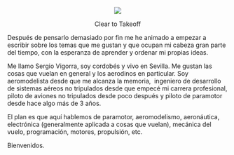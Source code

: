 <p align="center"><img src="https://i.imgur.com/5ET0zGT.png"/></p>
<center>Clear to Takeoff</center>

Después de pensarlo demasiado por fin me he animado a empezar a escribir sobre los temas que me gustan y que ocupan mi cabeza gran parte del tiempo, con la esperanza de aprender y ordenar mi propias ideas. 

Me llamo Sergio Vigorra, soy cordobés y vivo en Sevilla. Me gustan las cosas que vuelan en general y los aerodinos en particular. Soy aeromodelista desde que me alcanza la memoria,  ingeniero de desarrollo de sistemas aéreos no tripulados desde que empecé mi carrera profesional, piloto de aviones no tripulados desde poco después y piloto de paramotor desde hace algo más de 3 años. 

El plan es que aquí hablemos de paramotor, aeromodelismo, aeronáutica, electrónica (generalmente aplicada a cosas que vuelan), mecánica del vuelo, programación, motores, propulsión, etc.

Bienvenidos.


